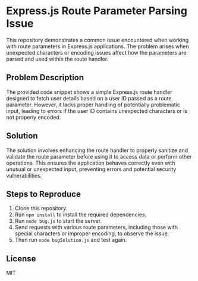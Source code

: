 # Express.js Route Parameter Parsing Issue

This repository demonstrates a common issue encountered when working with route parameters in Express.js applications. The problem arises when unexpected characters or encoding issues affect how the parameters are parsed and used within the route handler.

## Problem Description

The provided code snippet shows a simple Express.js route handler designed to fetch user details based on a user ID passed as a route parameter.  However, it lacks proper handling of potentially problematic input, leading to errors if the user ID contains unexpected characters or is not properly encoded.

## Solution

The solution involves enhancing the route handler to properly sanitize and validate the route parameter before using it to access data or perform other operations. This ensures the application behaves correctly even with unusual or unexpected input, preventing errors and potential security vulnerabilities.

## Steps to Reproduce

1. Clone this repository.
2. Run `npm install` to install the required dependencies.
3. Run `node bug.js` to start the server.
4. Send requests with various route parameters, including those with special characters or improper encoding, to observe the issue.
5. Then run `node bugSolution.js` and test again.

## License

MIT